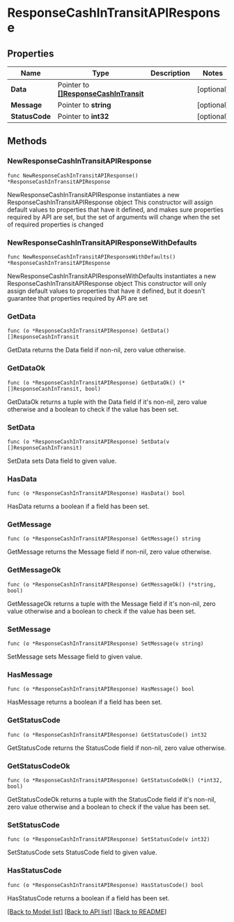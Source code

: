 # ResponseCashInTransitAPIResponse

## Properties

Name | Type | Description | Notes
------------ | ------------- | ------------- | -------------
**Data** | Pointer to [**[]ResponseCashInTransit**](ResponseCashInTransit.md) |  | [optional] 
**Message** | Pointer to **string** |  | [optional] 
**StatusCode** | Pointer to **int32** |  | [optional] 

## Methods

### NewResponseCashInTransitAPIResponse

`func NewResponseCashInTransitAPIResponse() *ResponseCashInTransitAPIResponse`

NewResponseCashInTransitAPIResponse instantiates a new ResponseCashInTransitAPIResponse object
This constructor will assign default values to properties that have it defined,
and makes sure properties required by API are set, but the set of arguments
will change when the set of required properties is changed

### NewResponseCashInTransitAPIResponseWithDefaults

`func NewResponseCashInTransitAPIResponseWithDefaults() *ResponseCashInTransitAPIResponse`

NewResponseCashInTransitAPIResponseWithDefaults instantiates a new ResponseCashInTransitAPIResponse object
This constructor will only assign default values to properties that have it defined,
but it doesn't guarantee that properties required by API are set

### GetData

`func (o *ResponseCashInTransitAPIResponse) GetData() []ResponseCashInTransit`

GetData returns the Data field if non-nil, zero value otherwise.

### GetDataOk

`func (o *ResponseCashInTransitAPIResponse) GetDataOk() (*[]ResponseCashInTransit, bool)`

GetDataOk returns a tuple with the Data field if it's non-nil, zero value otherwise
and a boolean to check if the value has been set.

### SetData

`func (o *ResponseCashInTransitAPIResponse) SetData(v []ResponseCashInTransit)`

SetData sets Data field to given value.

### HasData

`func (o *ResponseCashInTransitAPIResponse) HasData() bool`

HasData returns a boolean if a field has been set.

### GetMessage

`func (o *ResponseCashInTransitAPIResponse) GetMessage() string`

GetMessage returns the Message field if non-nil, zero value otherwise.

### GetMessageOk

`func (o *ResponseCashInTransitAPIResponse) GetMessageOk() (*string, bool)`

GetMessageOk returns a tuple with the Message field if it's non-nil, zero value otherwise
and a boolean to check if the value has been set.

### SetMessage

`func (o *ResponseCashInTransitAPIResponse) SetMessage(v string)`

SetMessage sets Message field to given value.

### HasMessage

`func (o *ResponseCashInTransitAPIResponse) HasMessage() bool`

HasMessage returns a boolean if a field has been set.

### GetStatusCode

`func (o *ResponseCashInTransitAPIResponse) GetStatusCode() int32`

GetStatusCode returns the StatusCode field if non-nil, zero value otherwise.

### GetStatusCodeOk

`func (o *ResponseCashInTransitAPIResponse) GetStatusCodeOk() (*int32, bool)`

GetStatusCodeOk returns a tuple with the StatusCode field if it's non-nil, zero value otherwise
and a boolean to check if the value has been set.

### SetStatusCode

`func (o *ResponseCashInTransitAPIResponse) SetStatusCode(v int32)`

SetStatusCode sets StatusCode field to given value.

### HasStatusCode

`func (o *ResponseCashInTransitAPIResponse) HasStatusCode() bool`

HasStatusCode returns a boolean if a field has been set.


[[Back to Model list]](../README.md#documentation-for-models) [[Back to API list]](../README.md#documentation-for-api-endpoints) [[Back to README]](../README.md)


